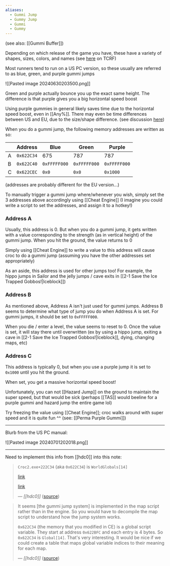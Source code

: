 ```yaml
---
aliases:
  - Gummi Jump
  - Gummy Jump
  - Gummi
  - Gummy
---
```

(see also: [[Gummi Buffer]])

Depending on which release of the game you have, these have a variety of shapes, sizes, colors, and names (see [here](https://tcrf.net/Croc_2_(Windows,_PlayStation)#Regional_Differences) on TCRF)

Most runners tend to run on a US PC version, so these usually are referred to as blue, green, and purple gummi jumps

![[Pasted image 20240630203500.png]]

Green and purple actually bounce you up the exact same height. The difference is that purple gives you a big horizontal speed boost

Using purple gummies in general likely saves time due to the horizontal speed boost,  even in [[Any%]]. There may even be time differences between US and EU, due to the size/shape difference. (see discussion [here](https://discord.com/channels/313375426112389123/408694062862958592/1259849022689120338))

When you do a gummi jump, the following memory addresses are written as so:

|     | Address    | Blue         | Green        | Purple       |
| --- | ---------- | ------------ | ------------ | ------------ |
| A   | `0x622C34` | 675          | 787          | 787          |
| B   | `0x622C40` | `0xFFFFF000` | `0xFFFFF000` | `0xFFFFF000` |
| C   | `0x622CEC` | `0x0`        | `0x0`        | `0x1000`     |

(addresses are probably different for the EU version...)

To manually trigger a gummi jump where/whenever you wish, simply set the 3 addresses above accordingly using [[Cheat Engine]] (I imagine you could write a script to set the addresses, and assign it to a hotkey!)
### Address A
Usually, this address is 0. But when you do a gummi jump, it gets written with a value corresponding to the strength (as in vertical height) of the gummi jump. When you hit the ground, the value returns to 0

Simply using [[Cheat Engine]] to write a value to this address will cause croc to do a gummi jump (assuming you have the other addresses set appropriately)

As an aside, this address is used for other jumps too! For example, the hippo jumps in Sailor and the jelly jumps / cave exits in [[2-1 Save the Ice Trapped Gobbos!|Iceblock]])
### Address B
As mentioned above, Address A isn't just used for gummi jumps. Address B seems to determine what type of jump you do when Address A is set. For gummi jumps, it should be set to `0xFFFFF000`.

When you die / enter a level, the value seems to reset to 0. Once the value is set, it will stay there until overwritten (ex by using a hippo jump, exiting a cave in [[2-1 Save the Ice Trapped Gobbos!|Iceblock]], dying, changing maps, etc)
### Address C
This address is typically 0, but when you use a purple jump it is set to `0x1000` until you hit the ground.

When set, you get a massive horizontal speed boost!

Unfortunately, you can not [[Hazard Jump]] on the ground to maintain the super speed, but that would be sick (perhaps [[TAS]] would beeline for a purple gummi and hazard jump the entire game lol)

Try freezing the value using [[Cheat Engine]]; croc walks around with super speed and it is quite fun ^^ (see: [[Perma Purple Gummi]])

---
Blurb from the US PC manual:

![[Pasted image 20240701202018.png]]

---
Need to implement this info from [[hdc0]] into this note:
> `Croc2.exe+222C34` (aka `0x622C34`) is `WorldGlobals[14]`
> 
> [link](https://discord.com/channels/313375426112389123/408694062862958592/676384276257701918)
> 
> [link](https://discord.com/channels/313375426112389123/408694062862958592/676486927796535326)
> 
> &mdash; <cite>[[hdc0]]</cite> ([source](https://discord.com/channels/313375426112389123/408694062862958592/1256565484615237754))

> It seems \[the gummi jump system] is implemented in the map script rather than in the engine. So you would have to decompile the map script to understand how the jump system works.
> 
> `0x622C34` (the memory that you modified in CE) is a global script variable. They start at address `0x622BFC` and each entry is 4 bytes. So `0x622C34` is `Global[14]`. That's very interesting. It would be nice if we could create a table that maps global variable indices to their meaning for each map.
> 
> &mdash; <cite>[[hdc0]]</cite> ([source](https://discord.com/channels/313375426112389123/408694062862958592/676486690671689728))